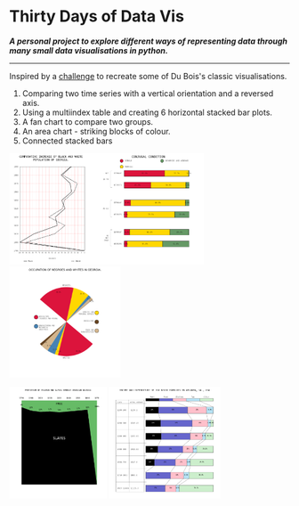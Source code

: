 # Thirty Days of Data Vis

***A personal project to explore different ways of representing data through many small data visualisations in python.***

---

Inspired by a [challenge](https://github.com/ajstarks/dubois-data-portraits/tree/master/challenge) to recreate some of Du Bois's classic visualisations.
1. Comparing two time series with a vertical orientation and a reversed axis.
2. Using a multiindex table and creating 6 horizontal stacked bar plots.
3. A fan chart to compare two groups.
4. An area chart - striking blocks of colour.
5. Connected stacked bars

<img src="vis/D1_dubois1.png" height="200" ><img src="vis/D2_duBois2.png" height="200" ><img src="vis/D3_duBois3.png" height="200" >

<img src="vis/D4_duBois4.png" height="200" > <img src="vis/D5_duBois5.png" height="200" >
